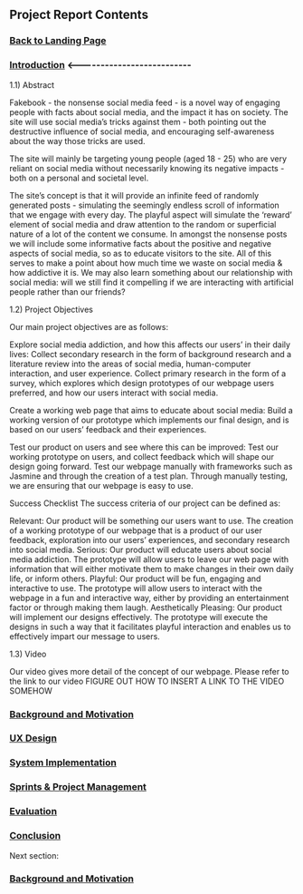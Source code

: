 ## Project Report Contents

###  [Back to Landing Page](../README.md)

###  [Introduction](Introduction.md) <--------------------------

1.1) Abstract

Fakebook - the nonsense social media feed - is a novel way of engaging people with facts about social media, and the impact it has on society. The site will use social media’s tricks against them - both pointing out the destructive influence of social media, and encouraging self-awareness about the way those tricks are used.

The site will mainly be targeting young people (aged 18 - 25) who are very reliant on social media without necessarily knowing its negative impacts - both on a personal and societal level. 

The site’s concept is that it will provide an infinite feed of randomly generated posts - simulating the seemingly endless scroll of information that we engage with every day. The playful aspect will simulate the ‘reward’ element of social media and draw attention to the random or superficial nature of a lot of the content we consume. In amongst the nonsense posts we will include some informative facts about the positive and negative aspects of social media, so as to educate visitors to the site. All of this serves to make a point about how much time we waste on social media & how addictive it is. We may also learn something about our relationship with social media: will we still find it compelling if we are interacting with artificial people rather than our friends?

1.2) Project Objectives

Our main project objectives are as follows:  

Explore social media addiction, and how this affects our users’ in their daily lives: 
Collect secondary research in the form of background research and a literature review into the areas of social media, human-computer interaction, and user experience.
Collect primary research in the form of a survey, which explores which design prototypes of our webpage users preferred, and how our users interact with social media.

Create a working web page that aims to educate about social media: 
Build a working version of our prototype which implements our final design, and is based on our users’ feedback and their experiences. 

Test our product on users and see where this can be improved: 
Test our working prototype on users, and collect feedback which will shape our design going forward.
Test our webpage manually with frameworks such as Jasmine and through the creation of a test plan. Through manually testing, we are ensuring that our webpage is easy to use. 

Success Checklist 
The success criteria of our project can be defined as:

Relevant: Our product will be something our users want to use. The creation of a working prototype of our webpage that is a product of our user feedback, exploration into our users’ experiences, and secondary research into social media. 
Serious: Our product will educate users about social media addiction. The prototype will allow users to leave our web page with information that will either motivate them to make changes in their own daily life, or inform others. 
Playful: Our product will be fun, engaging and interactive to use. The prototype will allow users to interact with the webpage in a fun and interactive way, either by providing an entertainment factor or through making them laugh.
Aesthetically Pleasing: Our product will implement our designs effectively. The prototype will execute the designs in such a way that it facilitates playful interaction and enables us to effectively impart our message to users.


1.3) Video 

Our video gives more detail of the concept of our webpage. Please refer to the link to our video 
FIGURE OUT HOW TO INSERT A LINK TO THE VIDEO SOMEHOW 

### [Background and Motivation](BackgroundAndMotivation.md)

### [UX Design](UXDesign.md)

### [System Implementation](SystemImplementation.md)

### [Sprints & Project Management](SprintsAndProjectManagements.md)

### [Evaluation](Evaluation.md)

### [Conclusion](Conclusion.md)

Next section:
### [Background and Motivation](BackgroundAndMotivation.md)
